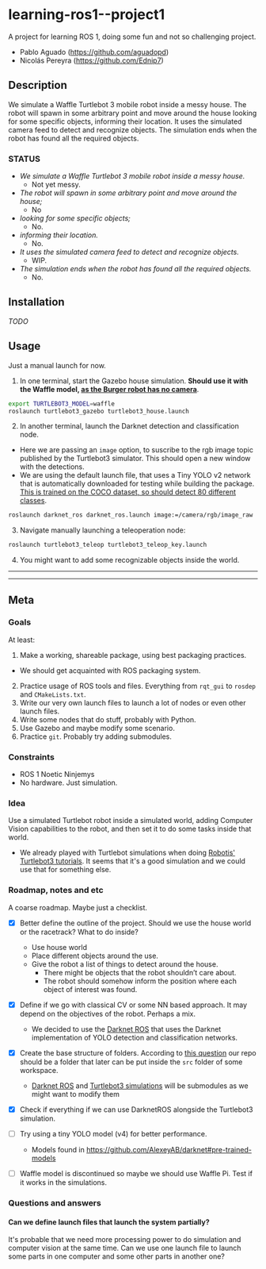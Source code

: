 # learning-ros1--project1

A project for learning ROS 1, doing some fun and not so challenging project.

- Pablo Aguado (https://github.com/aguadopd)
- Nicolás Pereyra (https://github.com/Ednip7)


## Description

We simulate a Waffle Turtlebot 3 mobile robot inside a messy house. The robot will spawn in some arbitrary point and move around the house looking for some specific objects, informing their location. It uses the simulated camera feed to detect and recognize objects. The simulation ends when the robot has found all the required objects.


### STATUS

- *We simulate a Waffle Turtlebot 3 mobile robot inside a messy house.*
    - Not yet messy.
- *The robot will spawn in some arbitrary point and move around the house;*
    - No
- *looking for some specific objects;*
    - No.
- *informing their location.*
    - No.
- *It uses the simulated camera feed to detect and recognize objects.*
    - WIP.
- *The simulation ends when the robot has found all the required objects.*
    - No.


## Installation

*TODO*


## Usage

Just a manual launch for now.

1. In one terminal, start the Gazebo house simulation. **Should use it with the Waffle model, [as the Burger robot has no camera](https://emanual.robotis.com/docs/en/platform/turtlebot3/features/#specifications)**.

```bash
export TURTLEBOT3_MODEL=waffle
roslaunch turtlebot3_gazebo turtlebot3_house.launch
```

2. In another terminal, launch the Darknet detection and classification node.
- Here we are passing an `image` option, to suscribe to the rgb image topic published by the Turtlebot3 simulator. This should open a new window with the detections.
- We are using the default launch file, that uses a Tiny YOLO v2 network that is automatically downloaded for testing while building the package. [This is trained on the COCO dataset, so should detect 80 different classes](https://github.com/leggedrobotics/darknet_ros).

```bash
roslaunch darknet_ros darknet_ros.launch image:=/camera/rgb/image_raw
```

3. Navigate manually launching a teleoperation node:

```bash
roslaunch turtlebot3_teleop turtlebot3_teleop_key.launch
```

4. You might want to add some recognizable objects inside the world.



------------------------------------------------
------------------------------------------------


## Meta

### Goals

At least:

1. Make a working, shareable package, using best packaging practices.
  - We should get acquainted with ROS packaging system.
2. Practice usage of ROS tools and files. Everything from `rqt_gui` to `rosdep` and `CMakeLists.txt`.
3. Write our very own launch files to launch a lot of nodes or even other launch files.
4. Write some nodes that do stuff, probably with Python.
5. Use Gazebo and maybe modify some scenario.
5. Practice `git`. Probably try adding submodules.


### Constraints

- ROS 1 Noetic Ninjemys
- No hardware. Just simulation.


### Idea

Use a simulated Turtlebot robot inside a simulated world, adding Computer Vision capabilities to the robot, and then set
it to do some tasks inside that world.

- We already played with Turtlebot simulations when doing [Robotis' Turtlebot3
  tutorials](https://emanual.robotis.com/docs/en/platform/turtlebot3/overview/). It seems that it's a good simulation
  and we could use that for something else.



### Roadmap, notes and etc

A coarse roadmap. Maybe just a checklist.

- [X] Better define the outline of the project. Should we use the house world or the racetrack? What to do inside?
  - Use house world
  - Place different objects around the use.
  - Give the robot a list of things to detect around the house.
	- There might be objects that the robot shouldn’t care about.
	- The robot should somehow inform the position where each object of interest was found.
- [X] Define if we go with classical CV or some NN based approach. It may depend on the objectives of the robot. Perhaps
      a mix.
  - We decided to use the [Darknet ROS](https://github.com/leggedrobotics/darknet_ros) that uses the Darknet implementation of YOLO detection and classification networks.
- [X] Create the base structure of folders. According to [this question](https://answers.ros.org/question/257855/git-strategy-for-catkin-and-package-folders/) our repo should be a folder that later can be put inside the `src` folder of some workspace.
  - [Darknet ROS](https://github.com/leggedrobotics/darknet_ros) and [Turtlebot3 simulations](https://github.com/ROBOTIS-GIT/turtlebot3_simulations) will be submodules as we might want to modify them
- [X] Check if everything if we can use DarknetROS alongside the Turtlebot3 simulation.
- [ ] Try using a tiny YOLO model (v4) for better performance.
  - Models found in https://github.com/AlexeyAB/darknet#pre-trained-models
- [ ] Waffle model is discontinued so maybe we should use Waffle Pi. Test if it works in the simulations.


### Questions and answers

#### Can we define launch files that launch the system partially?

It's probable that we need more processing power to do simulation and computer vision at the same time. Can we use one
launch file to launch some parts in one computer and some other parts in another one?
